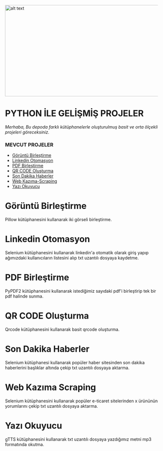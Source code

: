 <img src="https://www.python.org/static/community_logos/python-logo-master-v3-TM.png" alt="alt text" width="800" height="300">











# PYTHON İLE GELİŞMİŞ PROJELER
*Merhaba, Bu depoda farklı kütüphanelerle oluşturulmuş basit ve orta ölçekli projeleri göreceksiniz.*


### MEVCUT PROJELER
- [Görüntü Birleştirme](#görüntü-birleştirme)
- [Linkedin Otomasyon](#linkedin-otomasyon)
- [PDF Birleştirme](#pdf-birleştirme)
- [QR CODE Oluşturma](#qr-code-oluşturma)
- [Son Dakika Haberler](#son-dakika-haberler)
- [Web Kazıma-Scraping](#web-kazıma-scraping)
- [Yazı Okuyucu](#yazı-okuyucu)


# Görüntü Birleştirme
Pillow kütüphanesini kullanarak iki görseli birleştirme.


# Linkedin Otomasyon
Selenium kütüphanesini kullanarak linkedin'a otomatik olarak giriş yapıp ağımızdaki kullanıcıların listesini alıp txt uzantılı dosyaya kaydetme.


# PDF Birleştirme
PyPDF2 kütüphanesini kullanarak istediğimiz sayıdaki pdf'i birleştirip tek bir pdf halinde sunma.


# QR CODE Oluşturma
Qrcode kütüphanesini kullanarak basit qrcode oluşturma.


# Son Dakika Haberler
Selenium kütüphanesi kullanarak popüler haber sitesinden son dakika haberlerini başlıklar altında çekip txt uzantılı dosyaya aktarma.


# Web Kazıma Scraping
Selenium kütüphanesini kullanarak popüler e-ticaret sitelerinden x ürününün yorumlarını çekip txt uzantılı dosyaya aktarma.


# Yazı Okuyucu
gTTS kütüphanesini kullanarak txt uzantılı dosyaya yazdığımız metni mp3 formatında okutma.







